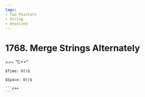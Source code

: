 ```yaml
---
tags:
- Two Pointers
- String
- Unsolved
---
```



# 1768. Merge Strings Alternately

=== "C++"

    $Time: O()$

    $Space: O()$

    ```c++
    ```